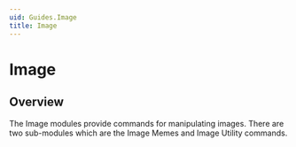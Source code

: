 ```yaml
---
uid: Guides.Image
title: Image
---
```


# Image
## Overview
The Image modules provide commands for manipulating images. There are two sub-modules which are the Image Memes and Image Utility commands.